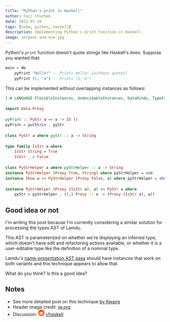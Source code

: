 ```yaml
---
title: "Python's print in Haskell"
author: Yair Chuchem
date: 2022.07.28
tags: [code, python, haskell]
description: Implementing Python's print function in Haskell
image: serpent-and-eve.jpg
---
```


Python's `print` function doesn't quote strings like Haskell's does. Suppose you wanted that:

```Haskell
main = do
    pyPrint "Hello!" -- Prints Hello! (without quotes)
    pyPrint (1, "a") -- Prints (1,"a")
```

This can be implemented without overlapping instances as follows:

```Haskell
{-# LANGUAGE FlexibleInstances, UndecidableInstances, DataKinds, TypeFamilies #-}

import Data.Proxy

pyPrint :: PyStr a => a -> IO ()
pyPrint = putStrLn . pyStr

class PyStr a where pyStr :: a -> String

type family IsStr a where
    IsStr String = True
    IsStr _ = False

class PyStrHelper a where pyStrHelper :: a -> String
instance PyStrHelper (Proxy True, String) where pyStrHelper = snd
instance Show a => PyStrHelper (Proxy False, a) where pyStrHelper = show . snd

instance PyStrHelper (Proxy (IsStr a), a) => PyStr a where
    pyStr = pyStrHelper . ((,) Proxy :: a -> (Proxy (IsStr a), a))
```

## Good idea or not

I'm writing this post because I'm currently considering a similar solution for processing the types AST of Lamdu.

This AST is parameterized on whether we're displaying an inferred type, which doesn't have edit and refactoring actions available, or whether it is a user-editable type like the definition of a nominal type.

Lamdu's [name-presentation AST pass](https://github.com/lamdu/lamdu/blob/master/doc/Names.md) should have instances that work on both variants and this technique appears to allow that.

What do you think? Is this a good idea?

## Notes

* See more detailed post on this technique [by Kwang](https://kseo.github.io/posts/2017-02-05-avoid-overlapping-instances-with-closed-type-families.html)
* Header image credit: [jw.org](https://www.jw.org/en/library/magazines/watchtower-study-december-2019/did-satan-promise-eve-immortality/)
* Discussion: <img src="/images/reddit.svg" alt="reddit" style="width: 20px; display: inline;"/> [r/haskell](https://www.reddit.com/r/haskell/comments/wa6wml/pythons_print_in_haskell/)
